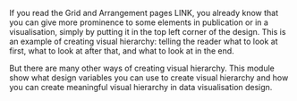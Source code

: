 If you read the Grid and Arrangement pages LINK, you already know that you can give more prominence to some elements in publication or in a visualisation, simply by putting it in the top left corner of the design. This is an example of creating visual hierarchy: telling the reader what to look at first, what to look at after that, and what to look at in the end.

But there are many other ways of creating visual hierarchy. This module show what design variables you can use to create visual hierarchy and how you can create meaningful visual hierarchy in data visualisation design.